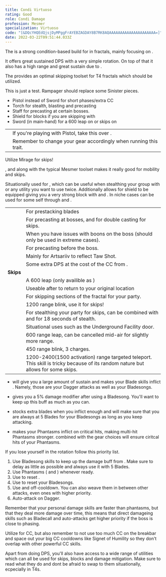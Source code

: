 ```yaml
---
title: Condi Virtuoso
rating: Good
role: Condi Damage
profession: Mesmer
specialization: Virtuoso
code: "[&DQcYHQEdQjsjDyMPggFrAYEBZAGDAY8B7RK8AQAAAAAAAAAAAAAAAAAAAAA=]"
date: 2022-03-22T09:51:44.033Z
---
```

The <Specialization text="Condi Virtuoso" name="Virtuoso"/> is a strong condition-based build for <Specialization name="Mesmer"/> in fractals, mainly focusing on <Condition name="Bleeding"/>.

It offers great sustained DPS with a very simple rotation. On top of that it also has a high range and great sustain due to <Trait name="Jagged Mind"/>.

The <Specialization name="Mesmer"/> provides an optimal skipping toolset for T4 fractals which should be utilized.


<Divider text="Equipment"/>

<CharacterWithAr>
<Character title="Test" gear={{
  "profession": "Mesmer",
  "weight": "Light",
  "gear": [
    "Viper",
    "Sinister",
    "Sinister",
    "Sinister",
    "Viper",
    "Sinister",
    "Sinister",
    "Sinister",
    "Sinister",
    "Sinister",
    "Viper",
    "Viper",
    "Viper",
    "Viper"
  ],
  "attributes": {
    "Health": 18272,
    "Armor": 2210,
    "Power": 2800,
    "Precision": 2166,
    "Toughness": 1243,
    "Vitality": 1235,
    "Ferocity": 315.5,
    "Condition Damage": 2831,
    "Expertise": 448,
    "Concentration": 243,
    "Healing Power": 0,
    "Agony Resistance": 162,
    "Condition Duration": 0.2986666666666667,
    "Boon Duration": 0.162,
    "Critical Chance": 0.9052380952380953,
    "Critical Damage": 1.7103333333333333,
    "Power Coefficient": 3540,
    "Burning Coefficient": 0.52,
    "Bleeding Coefficient": 35.23126190476191,
    "Poison Coefficient": 0.16,
    "Torment Coefficient": 8.46,
    "Confusion Coefficient": 3.3,
    "Flat DPS": 0,
    "Bleeding Duration": 0.7,
    "Effective Power": 9123.016296133896,
    "Power DPS": 12435.686441399303,
    "Bleeding Damage": 361.6411109374999,
    "Bleeding Stacks": 70.4155487936508,
    "Bleeding DPS": 25465.157293009604,
    "Burning Damage": 859.2303271874999,
    "Burning Stacks": 0.6753066666666667,
    "Burning DPS": 580.2439681519,
    "Confusion Damage": 341.00347831249996,
    "Confusion Stacks": 4.2856,
    "Confusion DPS": 1461.4045066560498,
    "Poison Damage": 306.6541699999999,
    "Poison Stacks": 0.20778666666666668,
    "Poison DPS": 63.71864780373332,
    "Torment Damage": 432.15980812499987,
    "Torment Stacks": 10.98672,
    "Torment DPS": 4748.018807123099,
    "Damage": 44754.229664143684,
    "Effective Health": 80360437.81094529,
    "Survivability": 40854.315104700196,
    "Effective Healing": 390,
    "Healing": 390
  },
  "runeId": 24762,
  "runeName": "Krait",
  "infusions": [
    49432,
    49432,
    49432,
    49432,
    49432,
    49432,
    49432,
    49432,
    49432,
    49432,
    49432,
    49432,
    49432,
    49432,
    49432,
    49432,
    49432,
    49432
  ],
  "weapons": {
    "weapon1MainType": "Dagger",
    "weapon1MainSigil1Id": 24612,
    "weapon1OffType": "Sword",
    "weapon1OffSigilId": 24560,
    "weapon2OffType": "Focus",
    "weapon2OffSigilId": 24560
  },
  "consumables": {
    "foodId": 12485,
    "utilityId": 48917
  },
  "skills": {
    "healId": 21750,
    "utility1Id": 10247,
    "utility2Id": 10232,
    "utility3Id": 10234,
    "eliteId": 29519
  },
  "assumedBuffs": [
    {
      "id": "might",
      "type": "Boon"
    },
    {
      "id": "fury",
      "type": "Boon"
    },
    {
      "id": "protection",
      "type": "Boon"
    },
    {
      "id": "vulnerability",
      "type": "Condition"
    },
    {
      "id": "jade-bot-base",
      "type": "Text"
    },
    {
      "id": "jade-bot-per-tier",
      "type": "Text"
    },
    {
      "id": "assassinsPresence",
      "gw2id": 1786,
      "type": "Trait"
    }
  ]
}} >

This is just a test. Rampager should replace some Sinister pieces.

</Character>
</CharacterWithAr>

<Divider text="Build"/>

<Grid>
<GridItem sm="7">
<Card title="Extra Weapons">

- Pistol instead of Sword for short phases/extra CC
- Torch for stealth, blasting and precasting
- Staff for precasting at certain bosses.
- Shield for blocks if you are skipping with <Specialization name="Chronomancer"/>
- Sword (in main-hand) for a 600 leap on <Specialization name="Virtuoso"/> or skips on <Specialization name="Mirage"/>

</Card>
<Traits traits1="Illusions" traits1Selected="Shatter Storm, Maim the Disillusioned, Phantasmal Force" traits2="Dueling" traits2Selected="Phantasmal Fury, Fencer's Finesse, Superiority Complex" traits3="Virtuoso" traits3Selected="Jagged Mind,Phantasmal Blades,Bloodsong"/>
<Card title="Situational Traits">

|                                                         |                                                     |
| ------------------------------------------------------- | --------------------------------------------------- |
| <Trait name="Duelist's Discipline" size="big" disableText/> | If you're playing with Pistol, take this over <Trait name="Phantasmal Fury"/>. |
| <Trait name="Sharpening Sorrow" size="big" disableText/> | Remember to change your gear accordingly when running this trait.

<Traits traits1="Mirage" traits1Selected="Elusive Mind" unembossed/>

Utilize Mirage for skips!

<p>
<Trait name="Elusive Mind"/>, <Skill name="Jaunt"/> and <Skill name="Mirage Thrust"/> along with the typical Mesmer toolset makes it really good for mobility and skips.
</p>

<Traits traits1="Chronomancer" traits1Selected="Improved Alacrity,Seize the Moment" unembossed/>

Situationally used for <Skill name="Continuum Split"/>, which can be useful when stealthing your group with <Skill name="Mass Invisibility"/> or any utility you want to use twice. Additionally allows for shield to be equipped giving you a very strong block with <Skill id="30769"/> and <Skill id="29649"/>. In niche cases can be used for some self <Boon name="alacrity"/> through <Trait name="Flow of Time"/> and <Trait name="Improved Alacrity"/>.

</Card>
</GridItem>

<GridItem sm="5">
<Card title="Situational Skills">

|                                                              |                                                                                                                                                                                            |
| ------------------------------------------------------------ | ------------------------------------------------------------------------------------------------------------------------------------------------------------------------------------------ |
| <Skill name="Blade Renewal" size="big" disableText/>          | For prestacking blades                                                                                                                                                                    |
| <Skill name="Mimic" size="big" disableText/>                 | For precasting at bosses, and for double casting <Skill name="Blink" size="small"/> for skips.                                                                |
| <Skill name="Null Field" size="big" disableText/>            | When you have issues with boons on the boss (should only be used in extreme cases).                                                                                                        |
| <Skill name="Signet of Inspiration" size="big" disableText/> | For precasting before the boss.                                                                                                                                                            |
| <Skill name="Feedback" size="big" disableText/>              | Mainly for Artsariiv to reflect Taw Shot.                                                                                                                                                  |                                                                                                                                                |
| <Skill name="Thousand Cuts" size="big" disableText/>              | Some extra DPS at the cost of the CC from <Skill name="Signet of Humility"/>.                                                                                                                                                  |                                                                                                                                                |
| **Skips**                                                    |                                                                                                                                                                                            |
| <Skill name="Blade Leap" size="big" disableText/>            | A 600 leap (only availible as  <Specialization name="Virtuoso"/>)                                                                                                              |
| <Skill name="Returning Edge" size="big" disableText/>        | Useable after <Skill name="Blade Leap"/> to return to your original location                                                                                                             |
| <Skill name="Portal Entre" size="big" disableText/>          | For skipping sections of the fractal for your party.                                                                                                                                    |
| <Skill name="Blink" size="big" disableText/>                 | 1200 range blink, use it for skips!                                                                                                                                                        |
| <Skill name="Mass Invisibility" size="big" disableText/>     | For stealthing your party for skips, can be combined with <Skill name="Continuum Split" size="small"/> and <Trait name="Prismatic Understanding" size="small"/> for 18 seconds of stealth. |
| <Skill name="Well of Precognition" size="big" disableText/>  | Situational uses such as the Underground Facility door.                                                                                                                                 |
| <Skill name="Mirage Thrust" size="big" disableText/>         | 600 range leap, can be cancelled mid-air for slightly more range.                                                                                                                           |
| <Skill name="Jaunt" size="big" disableText/>                 | 450 range blink, 3 charges.                                                                                                                                                                |
| <Skill name="Illusionary Ambush" size="big" disableText/>    | 1200-2400(1500 activation) range targeted teleport. This skill is tricky because of its random nature but allows for some skips.                                                           |

</Card>
</GridItem>
</Grid>



<Divider text="Rotation / Skill usage"/>

<Card title="CC skills">

</Card>



<Card title="Important Traits">

- <Trait name="Jagged Mind"/> will give you a large amount of sustain and makes your Blade skills inflict <Condition name="Bleeding"/>. Namely, those are your Dagger attacks as well as your Bladesongs.

- <Trait name="Deadly Blades"/> gives you a 5% damage modifier after using a Bladesong. You'll want to keep up this buff as much as you can.

- <Trait name="Bloodsong"/> stocks extra blades when you inflict enough <Condition name="Bleeding"/> and will make sure that you are always at 5 Blades for your Bladesongs as long as you keep attacking.
- <Trait name="Sharper Images"/> makes your Phantasms inflict <Condition name="Bleeding"/> on critical hits, making multi-hit Phantasms stronger. <Trait name="Phantasmal Fury"/> combined with the gear choices will ensure ciritcal hits of your Phantasms.


</Card>

<Card title="Skill priority">

If you lose yourself in the rotation follow this priority list.

1. Use Bladesong skills to keep up the damage buff from <Trait name="Jagged Mind"/>. Make sure to delay <Skill name="Bladesong Sorrow"/> as little as possible and always use it with 5 Blades.
2. Use Phantasms (<Skill name="Phantasmal Swordsman"/> and <Skill name="Phantasmal Warden"/>) whenever ready.
3. Use <Skill name="Signet of the Ether"/> to reset <Skill name="Phantasmal Warden"/>.
4. Use <Skill name="Signet of Illusions"/> to reset your Bladesongs.
5. Use <Skill name="Bladecall"/> and <Skill name="Unstable Bladestorm"/> off-cooldown. You can also weave them in between other attacks, even ones with higher priority.
6. Auto-attack on Dagger.

Remember that your personal damage skills are faster than phantasms, but that they deal more damage over time, this means that direct damageing skills such as Bladecall and auto-attacks get higher priority if the boss is close to phasing.

Utilize <Skill name="Bladesong Dissonance"/> for CC, but also remember to not use too much CC on the breakbar and space out your big CC cooldowns like Signet of Humility so they don't overlap with other powerful CC skills.

Apart from doing DPS, you'll also have access to a wide range of utilities which can all be used for skips, blocks and damage mitigation. Make sure to read what they do and dont be afraid to swap to them situationally, ecpecially in T4s.

</Card>